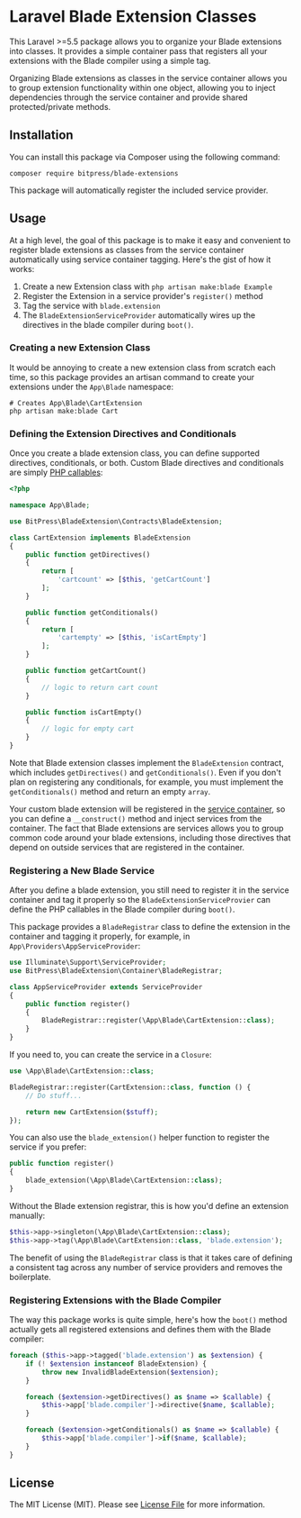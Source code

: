 # Laravel Blade Extension Classes

This Laravel >=5.5 package allows you to organize your Blade extensions into classes. It provides a simple container pass that registers all your extensions with the Blade compiler using a simple tag.

Organizing Blade extensions as classes in the service container allows you to group extension functionality within one object, allowing you to inject dependencies through the service container and provide shared protected/private methods.

## Installation

You can install this package via Composer using the following command:

```
composer require bitpress/blade-extensions
```

This package will automatically register the included service provider.

## Usage

At a high level, the goal of this package is to make it easy and convenient to register blade extensions as classes from the service container automatically using service container tagging. Here's the gist of how it works:

1. Create a new Extension class with `php artisan make:blade Example`
2. Register the Extension in a service provider's `register()` method
3. Tag the service with `blade.extension`
4. The `BladeExtensionServiceProvider` automatically wires up the directives in the blade compiler during `boot()`.

### Creating a new Extension Class

It would be annoying to create a new extension class from scratch each time, so this package provides an artisan command to create your extensions under the `App\Blade` namespace:

```
# Creates App\Blade\CartExtension
php artisan make:blade Cart
```

### Defining the Extension Directives and Conditionals

Once you create a blade extension class, you can define supported directives, conditionals, or both. Custom Blade directives and conditionals are simply [PHP callables](http://php.net/manual/en/language.types.callable.php):

```php
<?php

namespace App\Blade;

use BitPress\BladeExtension\Contracts\BladeExtension;

class CartExtension implements BladeExtension
{
    public function getDirectives()
    {
        return [
            'cartcount' => [$this, 'getCartCount']
        ];
    }

    public function getConditionals()
    {
        return [
            'cartempty' => [$this, 'isCartEmpty']
        ];
    }

    public function getCartCount()
    {
        // logic to return cart count
    }

    public function isCartEmpty()
    {
        // logic for empty cart
    }
}
```

Note that Blade extension classes implement the `BladeExtension` contract, which includes `getDirectives()` and `getConditionals()`. Even if you don't plan on registering any conditionals, for example, you must implement the `getConditionals()` method and return an empty `array`.

Your custom blade extension will be registered in the [service container](https://laravel.com/docs/5.5/container), so you can define a `__construct()` method and inject services from the container. The fact that Blade extensions are services allows you to group common code around your blade extensions, including those directives that depend on outside services that are registered in the container.


### Registering a New Blade Service

After you define a blade extension, you still need to register it in the service container and tag it properly so the `BladeExtensionServiceProvier` can define the PHP callables in the Blade compiler during `boot()`.

This package provides a `BladeRegistrar` class to define the extension in the container and tagging it properly, for example, in `App\Providers\AppServiceProvider`:

```php
use Illuminate\Support\ServiceProvider;
use BitPress\BladeExtension\Container\BladeRegistrar;

class AppServiceProvider extends ServiceProvider
{
    public function register()
    {
        BladeRegistrar::register(\App\Blade\CartExtension::class);
    }
}
```

If you need to, you can create the service in a `Closure`:

```php
use \App\Blade\CartExtension::class;

BladeRegistrar::register(CartExtension::class, function () {
    // Do stuff...

    return new CartExtension($stuff);
});
```

You can also use the `blade_extension()` helper function to register the service if you prefer:

```php
public function register()
{
    blade_extension(\App\Blade\CartExtension::class);
}
```

Without the Blade extension registrar, this is how you'd define an extension manually:

```php
$this->app->singleton(\App\Blade\CartExtension::class);
$this->app->tag(\App\Blade\CartExtension::class, 'blade.extension');
```

The benefit of using the `BladeRegistrar` class is that it takes care of defining a consistent tag across any number of service providers and removes the boilerplate.

### Registering Extensions with the Blade Compiler

The way this package works is quite simple, here's how the `boot()` method actually gets all registered extensions and defines them with the Blade compiler:

```php
foreach ($this->app->tagged('blade.extension') as $extension) {
    if (! $extension instanceof BladeExtension) {
        throw new InvalidBladeExtension($extension);
    }

    foreach ($extension->getDirectives() as $name => $callable) {
        $this->app['blade.compiler']->directive($name, $callable);
    }

    foreach ($extension->getConditionals() as $name => $callable) {
        $this->app['blade.compiler']->if($name, $callable);
    }
}
```

## License

The MIT License (MIT). Please see [License File](LICENSE.md) for more information.
